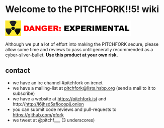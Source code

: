 # Welcome to the PITCHFORK!!5! wiki

![experimental](img/experimental.png)

Although we put a lot of effort into making the PITCHFORK secure,
please allow some time and reviews to pass until generally recommended
as a cyber-silver-bullet. **Use this product at your own risk.**

## contact

- we have an irc channel #pitchfork on ircnet
- we have a mailing-list at pitchfork@lists.hsbp.org (send a mail to it to subscribe)
- we have a website at https://pitchfork.ist and http://http://l6jhsd5aflooopjj.onion
- you can submit code reviews and pull-requests to https://github.com/pfork
- we tweet at @pitchf___ (3 underscores)
